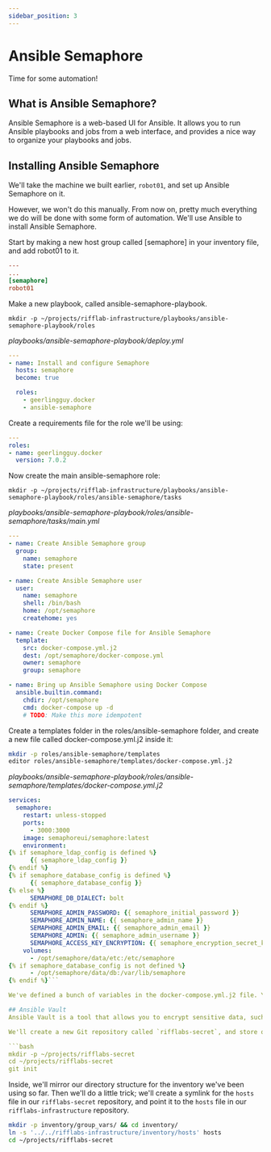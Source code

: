 ```yaml
---
sidebar_position: 3
---
```


# Ansible Semaphore
Time for some automation!

## What is Ansible Semaphore?
Ansible Semaphore is a web-based UI for Ansible. It allows you to run Ansible playbooks and jobs from a web interface, and provides a nice way to organize your playbooks and jobs.

## Installing Ansible Semaphore
We'll take the machine we built earlier, `robot01`, and set up Ansible Semaphore on it.

However, we won't do this manually. From now on, pretty much everything we do will be done with some form of automation. We'll use Ansible to install Ansible Semaphore.

Start by making a new host group called [semaphore] in your inventory file, and add robot01 to it.

```ini
---
...
[semaphore]
robot01
```

Make a new playbook, called ansible-semaphore-playbook.

`mkdir -p ~/projects/rifflab-infrastructure/playbooks/ansible-semaphore-playbook/roles`

*playbooks/ansible-semaphore-playbook/deploy.yml*
```yaml
---
- name: Install and configure Semaphore
  hosts: semaphore
  become: true

  roles:
    - geerlingguy.docker
    - ansible-semaphore
```

Create a requirements file for the role we'll be using:

```yaml
---
roles:
- name: geerlingguy.docker
  version: 7.0.2
```

Now create the main ansible-semaphore role:

`mkdir -p ~/projects/rifflab-infrastructure/playbooks/ansible-semaphore-playbook/roles/ansible-semaphore/tasks`

*playbooks/ansible-semaphore-playbook/roles/ansible-semaphore/tasks/main.yml*
```yaml
---
- name: Create Ansible Semaphore group
  group:
    name: semaphore
    state: present

- name: Create Ansible Semaphore user
  user:
    name: semaphore
    shell: /bin/bash
    home: /opt/semaphore
    createhome: yes

- name: Create Docker Compose file for Ansible Semaphore
  template:
    src: docker-compose.yml.j2
    dest: /opt/semaphore/docker-compose.yml
    owner: semaphore
    group: semaphore

- name: Bring up Ansible Semaphore using Docker Compose
  ansible.builtin.command:
    chdir: /opt/semaphore
    cmd: docker-compose up -d
    # TODO: Make this more idempotent
```

Create a templates folder in the roles/ansible-semaphore folder, and create a new file called docker-compose.yml.j2 inside it:
```bash
mkdir -p roles/ansible-semaphore/templates
editor roles/ansible-semaphore/templates/docker-compose.yml.j2
```

*playbooks/ansible-semaphore-playbook/roles/ansible-semaphore/templates/docker-compose.yml.j2*
```yaml
services:
  semaphore:
    restart: unless-stopped
    ports:
      - 3000:3000
    image: semaphoreui/semaphore:latest
    environment:
{% if semaphore_ldap_config is defined %}
      {{ semaphore_ldap_config }}
{% endif %}
{% if semaphore_database_config is defined %}
      {{ semaphore_database_config }}
{% else %}
      SEMAPHORE_DB_DIALECT: bolt
{% endif %}
      SEMAPHORE_ADMIN_PASSWORD: {{ semaphore_initial_password }}
      SEMAPHORE_ADMIN_NAME: {{ semaphore_admin_name }}
      SEMAPHORE_ADMIN_EMAIL: {{ semaphore_admin_email }}
      SEMAPHORE_ADMIN: {{ semaphore_admin_username }}
      SEMAPHORE_ACCESS_KEY_ENCRYPTION: {{ semaphore_encryption_secret_key }}
    volumes:
      - /opt/semaphore/data/etc:/etc/semaphore
{% if semaphore_database_config is not defined %}
      - /opt/semaphore/data/db:/var/lib/semaphore
{% endif %}```

We've defined a bunch of variables in the docker-compose.yml.j2 file. You've probably noticed by now that we're using Jinja2's "handlebars" syntax, `{{ variable_name }}` to reference variables and use them in our templates. We'll need a way of using these variables later, but we don't want to store them in "plaintext". This is where a tool called Ansible Vault comes in.

## Ansible Vault
Ansible Vault is a tool that allows you to encrypt sensitive data, such as passwords, API keys, and more. We'll use it to encrypt the variables we're using in our docker-compose.yml.j2 template.

We'll create a new Git repository called `rifflabs-secret`, and store our encrypted variables in there.

```bash
mkdir -p ~/projects/rifflabs-secret
cd ~/projects/rifflabs-secret
git init
```

Inside, we'll mirror our directory structure for the inventory we've been using so far. Then we'll do a little trick; we'll create a symlink for the `hosts` file in our `rifflabs-secret` repository, and point it to the `hosts` file in our `rifflabs-infrastructure` repository.

```bash
mkdir -p inventory/group_vars/ && cd inventory/
ln -s '../../rifflabs-infrastructure/inventory/hosts' hosts
cd ~/projects/rifflabs-secret
```
